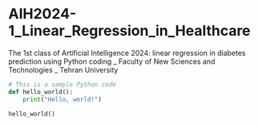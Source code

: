 # AIH2024-1_Linear_Regression_in_Healthcare
The 1st class of Artificial Intelligence 2024: linear regression in diabetes prediction using Python coding _ Faculty of New Sciences and Technologies _ Tehran University
```python
# This is a sample Python code
def hello_world():
    print("Hello, world!")

hello_world()
